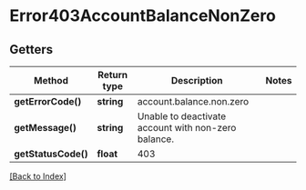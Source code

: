 # Error403AccountBalanceNonZero

## Getters

Method | Return type | Description | Notes
------------ | ------------- | ------------- | -------------
**getErrorCode()** | **string** | account.balance.non.zero |
**getMessage()** | **string** | Unable to deactivate account with non-zero balance. |
**getStatusCode()** | **float** | 403 |

[[Back to Index]](../index.md)

